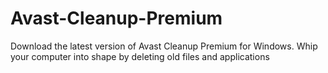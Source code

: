 # Avast-Cleanup-Premium
Download the latest version of Avast Cleanup Premium for Windows. Whip your computer into shape by deleting old files and applications
